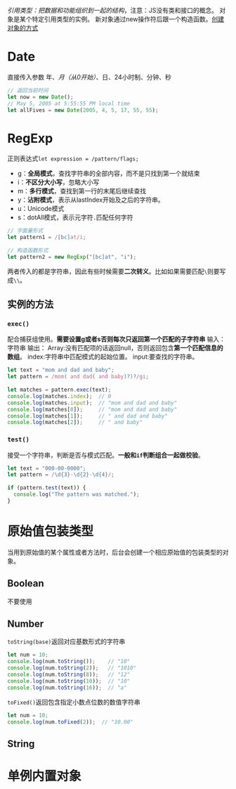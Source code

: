 *引用类型：把数据和功能组织到一起的结构*，注意：JS没有类和接口的概念。
对象是某个特定引用类型的实例。
新对象通过new操作符后跟一个构造函数。[创建对象的方式](obsidian://open?vault=my_ob&file=%E5%89%8D%E7%AB%AF%2Fjavascript%2F%E5%88%9B%E5%BB%BA%E5%AF%B9%E8%B1%A1%E7%9A%84%E6%96%B9%E5%BC%8F)
# Date
直接传入参数 年、*月（从0开始）*、日、24小时制、分钟、秒
```js
// 返回当前时间
let now = new Date();
// May 5, 2005 at 5:55:55 PM local time
let allFives = new Date(2005, 4, 5, 17, 55, 55);
```
# RegExp
正则表达式`let expression = /pattern/flags;`
- g：**全局模式**，查找字符串的全部内容，而不是只找到第一个就结束
- i：**不区分大小写**，忽略大小写
- m：**多行模式**，查找到第一行的末尾后继续查找
- y：**沾附模式**，表示从lastIndex开始及之后的字符串。
- u：Unicode模式
- s：dotAll模式，表示元字符`.`匹配任何字符

```js
// 字面量形式
let pattern1 = /[bc]at/i;
         
// 构造函数形式
let pattern2 = new RegExp("[bc]at", "i");
```
两者传入的都是字符串，因此有些时候需要**二次转义**。比如如果需要匹配`\`则要写成`\\`。
## 实例的方法
### `exec()`
配合捕获组使用。**需要设置g或者s否则每次只返回第一个匹配的子字符串**
输入：字符串
输出：
Array:没有匹配项的话返回null，否则返回包含**第一个匹配信息的数组**。
index:字符串中匹配模式的起始位置。
input:要查找的字符串。
```js
let text = "mom and dad and baby";
let pattern = /mom( and dad( and baby)?)?/gi;
         
let matches = pattern.exec(text);
console.log(matches.index);  // 0
console.log(matches.input);  // "mom and dad and baby"
console.log(matches[0]);     // "mom and dad and baby"
console.log(matches[1]);     // " and dad and baby"
console.log(matches[2]);     // " and baby"
```
### `test()`
接受一个字符串，判断是否与模式匹配。**一般和`if`判断组合一起做校验**。
```js
let text = "000-00-0000";    
let pattern = /\d{3}-\d{2}-\d{4}/;
         
if (pattern.test(text)) {
  console.log("The pattern was matched.");
}
```
# 原始值包装类型
当用到原始值的某个属性或者方法时，后台会创建一个相应原始值的包装类型的对象。
## Boolean
不要使用
## Number
`toString(base)`返回对应基数形式的字符串
```js
let num = 10;
console.log(num.toString());    // "10"
console.log(num.toString(2));   // "1010"
console.log(num.toString(8));   // "12"
console.log(num.toString(10));  // "10"
console.log(num.toString(16));  // "a"
```
`toFixed()`返回包含指定小数点位数的数值字符串
```js
let num = 10;
console.log(num.toFixed(2));  // "10.00"
```

## String
# 单例内置对象
